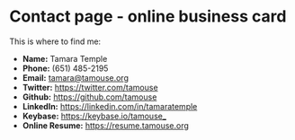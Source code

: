 # Contact page - online business card

This is where to find me:

* **Name:** Tamara Temple
* **Phone:** (651) 485-2195
* **Email:** tamara@tamouse.org
* **Twitter:** <https://twitter.com/tamouse>
* **Github:** <https://github.com/tamouse>
* **LinkedIn:** <https://linkedin.com/in/tamaratemple>
* **Keybase:** <https://keybase.io/tamouse_>
* **Online Resume:** <https://resume.tamouse.org>

